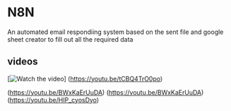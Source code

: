 # N8N

An automated email respondiing system based on the sent file and google sheet creator to fill out all the required data

## videos

[![Watch the video](https://github.com/H5SH/n8n-email-google-sheets/blob/main/Screenshot%202025-08-13%20at%2012.06.53%E2%80%AFAM.png)]
(https://youtu.be/tCBQ4TrO0po)

(https://youtu.be/BWxKaErUuDA)
(https://youtu.be/BWxKaErUuDA)
(https://youtu.be/HIP_cyosDyo)